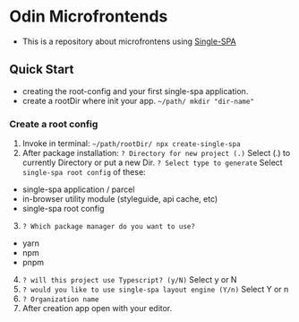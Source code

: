 # Odin Microfrontends

- This is a repository about microfrontens using [Single-SPA](https://single-spa.js.org/)

## Quick Start

- creating the root-config and your first single-spa application.
- create a rootDir where init your app.
  `~/path/ mkdir "dir-name"`

### Create a root config

1. Invoke in terminal:
   `~/path/rootDir/ npx create-single-spa`
2. After package installation:
   `? Directory for new project (.)` Select (.) to currently Directory or put a new Dir.
   `? Select type to generate` Select `single-spa root config` of these:

- single-spa application / parcel
- in-browser utility module (styleguide, api cache, etc)
- single-spa root config

3. `? Which package manager do you want to use?`

- yarn
- npm
- pnpm

4. `? will this project use Typescript? (y/N)` Select y or N
5. `? would you like to use single-spa layout engine (Y/n)` Select Y or n
6. `? Organization name`
7. After creation app open with your editor.
